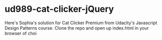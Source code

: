 # ud989-cat-clicker-jQuery
Here's Sophia's solution for Cat Clicker Premium from Udacity's Javascript Design Patterns course.  Clone the repo and open up index.html in your browser of choi
